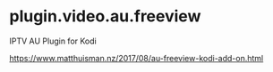 # plugin.video.au.freeview

IPTV AU Plugin for Kodi

https://www.matthuisman.nz/2017/08/au-freeview-kodi-add-on.html
